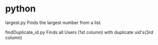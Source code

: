 # python

largest.py
Finds the largest number from a list.

findDuplicate_id.py
Finds all Users (1st column) with duplicate uid's(3rd column)